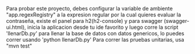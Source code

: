 Para probar este proyecto, debes configurar la variable de ambiente "app.regexRegistry" a la expresion regular por la cual quieres evaluar la contraseña, existe el panel para h2(h2-console) y para swagger (swagger-ui.html), inicia la aplicacion desde tu ide favorito y luego corre la script 'llenarDb.py' para llenar la base de datos con datos genericos, lo puedes correr usando 'python llenarDb.py'
Para correr las pruebas unitarias, usa "mvn test"
